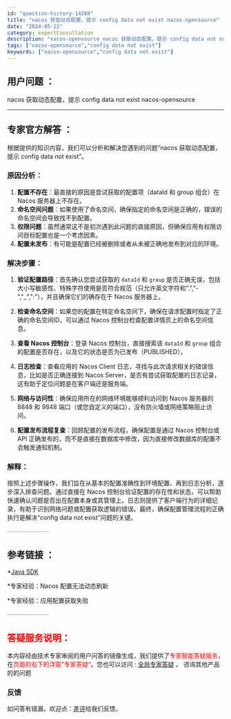 ```yaml
---
id: "question-history-14208"
title: "nacos 获取动态配置，提示 config data not exist nacos-opensource"
date: "2024-05-22"
category: expertConsultation
description: "nacos-opensource nacos 获取动态配置，提示 config data not exist"
tags: ["nacos-opensource","config data not exist"]
keywords: ["nacos-opensource","config data not exist"]
---
```


## 用户问题 ： 
 nacos 获取动态配置，提示 config data not exist nacos-opensource 

---------------
## 专家官方解答 ：

根据提供的知识内容，我们可以分析和解决您遇到的问题“nacos 获取动态配置，提示 config data not exist”。

### 原因分析：
1. **配置不存在**：最直接的原因是尝试获取的配置项（dataId 和 group 组合）在 Nacos 服务器上不存在。
2. **命名空间问题**：如果使用了命名空间，确保指定的命名空间是正确的，错误的命名空间会导致找不到配置。
3. **权限问题**：虽然通常这不是初次遇到此问题的直接原因，但确保应用有权限访问目标配置也是一个考虑因素。
4. **配置未发布**：有可能是配置已经被删除或者从未被正确地发布到对应的环境。

### 解决步骤：
1. **验证配置路径**：首先确认您尝试获取的 `dataId` 和 `group` 是否正确无误，包括大小写敏感性、特殊字符使用是否符合规范（只允许英文字符和".","-","_",":"），并且确保它们的确存在于 Nacos 服务器上。
   
2. **检查命名空间**：如果您的配置在特定命名空间下，确保在请求配置时指定了正确的命名空间ID，可以通过 Nacos 控制台检查配置详情页上的命名空间信息。

3. **查看 Nacos 控制台**：登录 Nacos 控制台，直接搜索该 `dataId` 和 `group` 组合的配置是否存在，以及它的状态是否为已发布（PUBLISHED）。

4. **日志检查**：查看应用的 Nacos Client 日志，寻找与此次请求相关的错误信息，比如是否正确连接到 Nacos Server，是否有尝试获取配置的日志记录，这有助于定位问题是在客户端还是服务端。

5. **网络与访问性**：确保应用所在的网络环境能够顺利访问到 Nacos 服务器的 8848 和 9848 端口（或您自定义的端口），没有防火墙或网络策略阻止访问。

6. **配置发布流程复查**：回顾配置的发布流程，确保配置是通过 Nacos 控制台或 API 正确发布的，而不是直接在数据库中修改，因为直接修改数据库的配置不会触发通知机制。

### 解释：
按照上述步骤操作，我们旨在从基本的配置准确性到环境配置、再到日志分析，逐步深入排查问题。通过直接在 Nacos 控制台验证配置的存在性和状态，可以帮助快速确认问题是否出在配置本身或其管理上。日志则提供了客户端行为的详细记录，有助于识别网络问题或配置获取逻辑的错误。最终，确保配置管理流程的正确执行是解决“config data not exist”问题的关键。


<font color="#949494">---------------</font> 


## 参考链接 ：

*[Java SDK](https://nacos.io/docs/latest/guide/user/sdk)
 
 *专家经验：Nacos 配置无法动态刷新 
 
 *专家经验：应用配置获取失败 


 <font color="#949494">---------------</font> 
 


## <font color="#FF0000">答疑服务说明：</font> 

本内容经由技术专家审阅的用户问答的镜像生成，我们提供了<font color="#FF0000">专家智能答疑服务</font>，在<font color="#FF0000">页面的右下的浮窗”专家答疑“</font>。您也可以访问 : [全局专家答疑](https://opensource.alibaba.com/chatBot) 。 咨询其他产品的的问题

### 反馈
如问答有错漏，欢迎点：[差评](https://ai.nacos.io/user/feedbackByEnhancerGradePOJOID?enhancerGradePOJOId=14209)给我们反馈。
